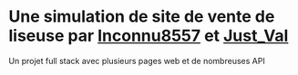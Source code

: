 # Une simulation de site de vente de liseuse par [Inconnu8557](https://github.com/Inconnu8557) et [Just_Val](https://github.com/CoolestPNJ)
Un projet full stack avec plusieurs pages web et de nombreuses API
